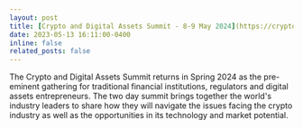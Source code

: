 ```yaml
---
layout: post
title: [Crypto and Digital Assets Summit - 8-9 May 2024](https://crypto2024.live.ft.com/)
date: 2023-05-13 16:11:00-0400
inline: false
related_posts: false
---
```


The Crypto and Digital Assets Summit returns in Spring 2024 as the pre-eminent gathering for traditional financial institutions, regulators and digital assets entrepreneurs. The two day summit brings together the world's industry leaders to share how they will navigate the issues facing the crypto industry as well as the opportunities in its technology and market potential.
